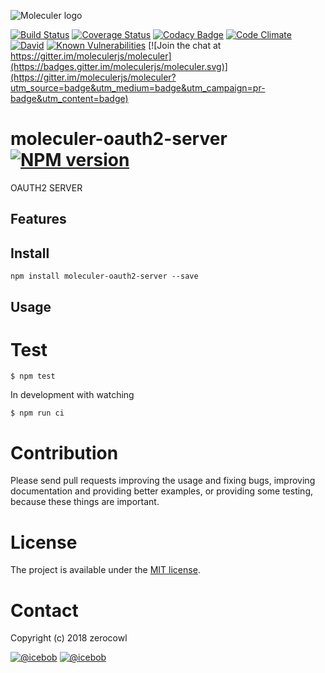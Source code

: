 ![Moleculer logo](http://moleculer.services/images/banner.png)

[![Build Status](https://travis-ci.org/zerocowl/moleculer-oauth2-server.svg?branch=master)](https://travis-ci.org/zerocowl/moleculer-oauth2-server)
[![Coverage Status](https://coveralls.io/repos/github/zerocowl/moleculer-oauth2-server/badge.svg?branch=master)](https://coveralls.io/github/zerocowl/moleculer-oauth2-server?branch=master)
[![Codacy Badge](https://api.codacy.com/project/badge/Grade/<----hash----->)](https://www.codacy.com/app/<---username---->/moleculer-oauth2-server?utm_source=github.com&amp;utm_medium=referral&amp;utm_content=zerocowl/moleculer-oauth2-server&amp;utm_campaign=Badge_Grade)
[![Code Climate](https://codeclimate.com/github/zerocowl/moleculer-oauth2-server/badges/gpa.svg)](https://codeclimate.com/github/zerocowl/moleculer-oauth2-server)
[![David](https://img.shields.io/david/zerocowl/moleculer-oauth2-server.svg)](https://david-dm.org/zerocowl/moleculer-oauth2-server)
[![Known Vulnerabilities](https://snyk.io/test/github/zerocowl/moleculer-oauth2-server/badge.svg)](https://snyk.io/test/github/zerocowl/moleculer-oauth2-server)
[![Join the chat at https://gitter.im/moleculerjs/moleculer](https://badges.gitter.im/moleculerjs/moleculer.svg)](https://gitter.im/moleculerjs/moleculer?utm_source=badge&utm_medium=badge&utm_campaign=pr-badge&utm_content=badge)

# moleculer-oauth2-server [![NPM version](https://img.shields.io/npm/v/moleculer-oauth2-server.svg)](https://www.npmjs.com/package/moleculer-oauth2-server)

OAUTH2 SERVER

## Features

## Install
```
npm install moleculer-oauth2-server --save
```

## Usage


# Test
```
$ npm test
```

In development with watching

```
$ npm run ci
```

# Contribution
Please send pull requests improving the usage and fixing bugs, improving documentation and providing better examples, or providing some testing, because these things are important.

# License
The project is available under the [MIT license](https://tldrlegal.com/license/mit-license).

# Contact
Copyright (c) 2018 zerocowl

[![@icebob](https://img.shields.io/badge/github-moleculerjs-green.svg)](https://github.com/moleculerjs) [![@icebob](https://img.shields.io/badge/twitter-Icebobcsi-blue.svg)](https://twitter.com/Icebobcsi)